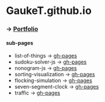 # GaukeT.github.io
  ### -> [Portfolio](https://gauket.github.io/)


#### sub-pages
  - list-of-things -> [gh-pages](https://gauket.github.io/list-of-things/) 
  - sudoku-solver-js -> [gh-pages](https://gauket.github.io/sudoku-solver-js/)
  - nonogram-js -> [gh-pages](https://gauket.github.io/nonogram-js/)
  - sorting-visualization -> [gh-pages](https://gauket.github.io/sorting-visualization/)
  - flocking-simulation -> [gh-pages](https://gauket.github.io/flocking-simulation/)
  - seven-segment-clock -> [gh-pages](https://gauket.github.io/seven-segment-clock/)
  - traffic -> [gh-pages](https://gauket.github.io/traffic/)
  
